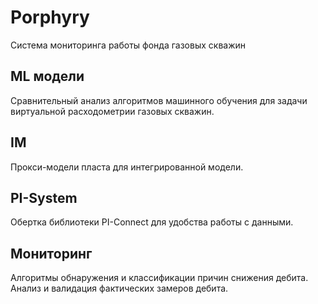 # Porphyry
Система мониторинга работы фонда газовых скважин

## ML модели
Сравнительный анализ алгоритмов машинного обучения для задачи виртуальной расходометрии газовых скважин.

## IM
Прокси-модели пласта для интегрированной модели.

## PI-System
Обертка библиотеки PI-Connect для удобства работы с данными.

## Мониторинг
Алгоритмы обнаружения и классификации причин снижения дебита. Анализ и валидация фактических замеров дебита.
